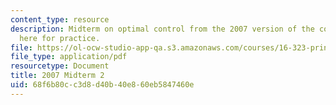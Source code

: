 ```yaml
---
content_type: resource
description: Midterm on optimal control from the 2007 version of the course, provided
  here for practice.
file: https://ol-ocw-studio-app-qa.s3.amazonaws.com/courses/16-323-principles-of-optimal-control-spring-2008/68f6b80cc3d8d40b40e860eb5847460e_2007midterm2.pdf
file_type: application/pdf
resourcetype: Document
title: 2007 Midterm 2
uid: 68f6b80c-c3d8-d40b-40e8-60eb5847460e
---
```

